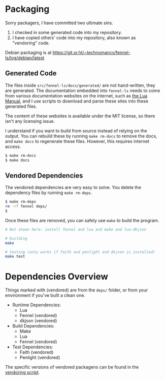 # Packaging
Sorry packagers, I have committed two ultimate sins.
1. I checked in some generated code into my repository.
2. I have copied others' code into my repository, also known as "vendoring" code.

Debian packaging is at https://git.sr.ht/~technomancy/fennel-ls/log/debian/latest

## Generated Code
The files inside `src/fennel-ls/docs/generated/` are not hand-written, they are
generated. The documentation embedded into `fennel-ls` needs to come from
various documentation websites on the internet, such as
[the Lua Manual](https://www.lua.org/manual/5.1/manual.html), and I use
scripts to download and parse these sites into these generated files.

The content of these websites is available under the MIT license, so there isn't
any licensing issue.

I understand if you want to build from source instead of relying on the output.
You can rebuild these by running `make rm-docs` to remove the docs, and
`make docs` to regenerate these files. However, this requires internet access.
```sh
$ make rm-docs
$ make docs
```

## Vendored Dependencies
The vendored dependencies are very easy to solve. You delete the dependency
files by running `make rm-deps`.
```sh
$ make rm-deps
rm -rf fennel deps/
$
```
Once these files are removed, you can safely use `make` to build the program.
```sh
# Not shown here: install fennel and lua and make and lua-dkjson

# building
make

# testing (only works if faith and penlight and dkjson is installed)
make test
```

# Dependencies Overview
Things marked with (vendored) are from the `deps/` folder, or from your
environment if you've built a clean one.

* Runtime Dependencies:
  * Lua
  * Fennel (vendored)
  * dkjson (vendored)
* Build Dependencies:
  * Make
  * Lua
  * Fennel (vendored)
* Test Dependencies:
  * Faith (vendored)
  * Penlight (vendored)

The specific versions of vendored packagens can be found in the
[vendoring script](../tools/get-deps.fnl).
